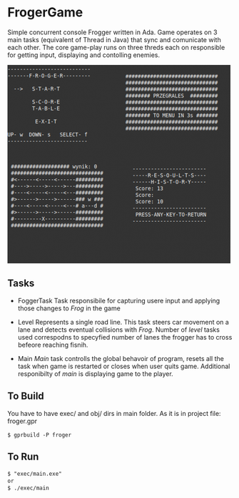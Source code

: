 # FrogerGame 
Simple concurrent console Frogger written in Ada. Game operates on 3 main tasks (equivalent of Thread in Java) that sync and comunicate with each other. The core game-play runs on three threds each on responsible for getting input, displaying and contolling enemies.

![Screenshot](frog.png)
## Tasks

* FoggerTask
  Task responsibile for capturing usere input and applying those changes to *Frog* in the game
 
 * Level
  Represents a single road line. This task steers car movement on a lane and detects eventual collisions with *Frog*. Number of *level* tasks used correspodns to specyfied number of lanes the frogger has to cross befeore reaching fisnih.
  
  * Main
    *Main* task controlls the global behavoir of program, resets all the task when game is restarted or closes when user quits game. Additional responibilty of *main* is displaying game to the player.
    
## To Build
You have to have exec/ and obj/ dirs in main folder.
As it is in project file: froger.gpr

    $ gprbuild -P froger
  

## To Run 
    $ "exec/main.exe"
    or
    $ ./exec/main
